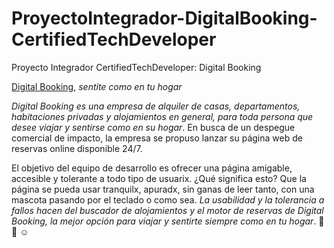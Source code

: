 # ProyectoIntegrador-DigitalBooking-CertifiedTechDeveloper
Proyecto Integrador CertifiedTechDeveloper: Digital Booking

[Digital Booking](http://digitalbooking.one), _sentite como en tu hogar_

*Digital Booking es una empresa de alquiler de casas, departamentos, habitaciones privadas y alojamientos en general, para toda persona que desee viajar y sentirse como en su hogar*. En busca de un despegue comercial de impacto, la empresa se propuso lanzar su página web de reservas online disponible 24/7.

El objetivo del equipo de desarrollo es ofrecer una página amigable, accesible y tolerante a todo tipo de usuarix. ¿Qué significa esto? Que la página se pueda usar tranquilx, apuradx, sin ganas de leer tanto, con una mascota pasando por el teclado o como sea. *La usabilidad y la tolerancia a fallos hacen del buscador de alojamientos y el motor de reservas de Digital Booking, la mejor opción para viajar y sentirte siempre como en tu hogar*. :palm_tree: :sunrise: :relaxed:
